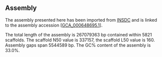 **Assembly**
--------

The assembly presented here has been imported from [INSDC](http://www.insdc.org) and is linked to the assembly accession [[GCA\_000648695.1](http://www.ebi.ac.uk/ena/data/view/GCA_000648695.1)].

The total length of the assembly is 267079363 bp contained within 5821 scaffolds.
The scaffold N50 value is 337157, the scaffold L50 value is 160.
Assembly gaps span 5544589 bp. The GC% content of the assembly is 33.0%.
